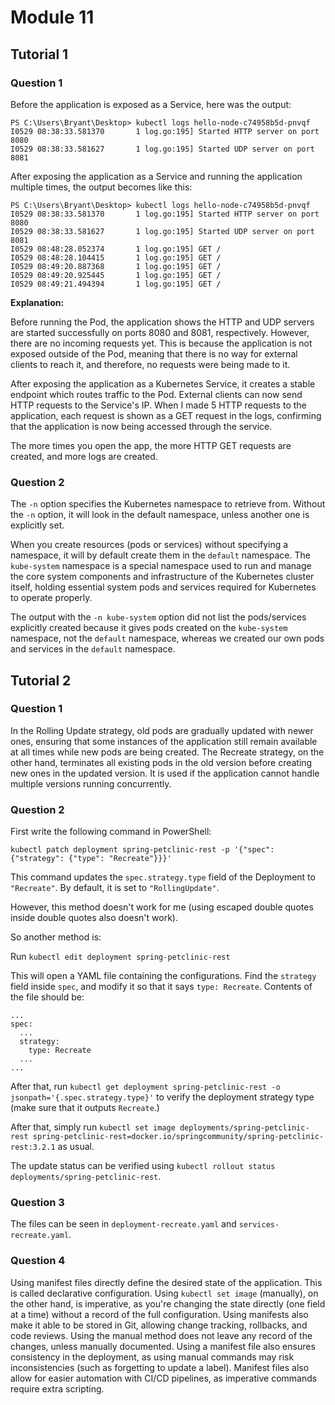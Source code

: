 # Module 11
## Tutorial 1
### Question 1
Before the application is exposed as a Service, here was the output:
```
PS C:\Users\Bryant\Desktop> kubectl logs hello-node-c74958b5d-pnvqf
I0529 08:38:33.581370       1 log.go:195] Started HTTP server on port 8080
I0529 08:38:33.581627       1 log.go:195] Started UDP server on port  8081
```

After exposing the application as a Service and running the application multiple times, the output becomes like this:
```
PS C:\Users\Bryant\Desktop> kubectl logs hello-node-c74958b5d-pnvqf
I0529 08:38:33.581370       1 log.go:195] Started HTTP server on port 8080
I0529 08:38:33.581627       1 log.go:195] Started UDP server on port  8081
I0529 08:48:28.052374       1 log.go:195] GET /
I0529 08:48:28.104415       1 log.go:195] GET /
I0529 08:49:20.887368       1 log.go:195] GET /
I0529 08:49:20.925445       1 log.go:195] GET /
I0529 08:49:21.494394       1 log.go:195] GET /
```

**Explanation:**

Before running the Pod, the application shows the HTTP and UDP servers are started successfully on ports 8080 and 8081, respectively. However, there are no incoming requests yet. This is because the application is not exposed outside of the Pod, meaning that there is no way for external clients to reach it, and therefore, no requests were being made to it.

After exposing the application as a Kubernetes Service, it creates a stable endpoint which routes traffic to the Pod. External clients can now send HTTP requests to the Service's IP. When I made 5 HTTP requests to the application, each request is shown as a GET request in the logs, confirming that the application is now being accessed through the service.

The more times you open the app, the more HTTP GET requests are created, and more logs are created.

### Question 2
The `-n` option specifies the Kubernetes namespace to retrieve from. Without the `-n` option, it will look in the default namespace, unless another one is explicitly set.

When you create resources (pods or services) without specifying a namespace, it will by default create them in the `default` namespace. The `kube-system` namespace is a special namespace used to run and manage the core system components and infrastructure of the Kubernetes cluster itself, holding essential system pods and services required for Kubernetes to operate properly.

The output with the `-n kube-system` option did not list the pods/services explicitly created because it gives pods created on the `kube-system` namespace, not the `default` namespace, whereas we created our own pods and services in the `default` namespace.

## Tutorial 2
### Question 1
In the Rolling Update strategy, old pods are gradually updated with newer ones, ensuring that some instances of the application still remain available at all times while new pods are being created. The Recreate strategy, on the other hand, terminates all existing pods in the old version before creating new ones in the updated version. It is used if the application cannot handle multiple versions running concurrently.

### Question 2
First write the following command in PowerShell:
```
kubectl patch deployment spring-petclinic-rest -p '{"spec": {"strategy": {"type": "Recreate"}}}'
```

This command updates the `spec.strategy.type` field of the Deployment to `"Recreate"`. By default, it is set to `"RollingUpdate"`.

However, this method doesn't work for me (using escaped double quotes inside double quotes also doesn't work).

So another method is:

Run `kubectl edit deployment spring-petclinic-rest`

This will open a YAML file containing the configurations. Find the `strategy` field inside `spec`, and modify it so that it says `type: Recreate`.
Contents of the file should be:
```
...
spec:
  ...
  strategy:
    type: Recreate
  ...
...
```

After that, run `kubectl get deployment spring-petclinic-rest -o jsonpath='{.spec.strategy.type}'` to verify the deployment strategy type (make sure that it outputs `Recreate`.)

After that, simply run `kubectl set image deployments/spring-petclinic-rest spring-petclinic-rest=docker.io/springcommunity/spring-petclinic-rest:3.2.1` as usual.

The update status can be verified using `kubectl rollout status deployments/spring-petclinic-rest`.

### Question 3
The files can be seen in `deployment-recreate.yaml` and `services-recreate.yaml`.

### Question 4
Using manifest files directly define the desired state of the application. This is called declarative configuration. Using `kubectl set image` (manually), on the other hand, is imperative, as you're changing the state directly (one field at a time) without a record of the full configuration. Using manifests also make it able to be stored in Git, allowing change tracking, rollbacks, and code reviews. Using the manual method does not leave any record of the changes, unless manually documented. Using a manifest file also ensures consistency in the deployment, as using manual commands may risk inconsistencies (such as forgetting to update a label). Manifest files also allow for easier automation with CI/CD pipelines, as imperative commands require extra scripting.
